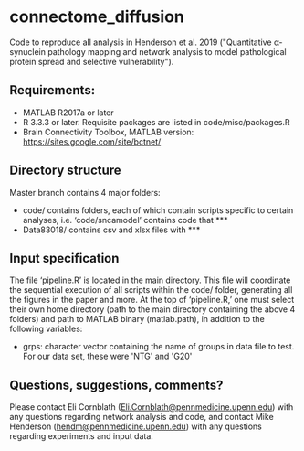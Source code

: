 # connectome_diffusion

Code to reproduce all analysis in Henderson et al. 2019 ("Quantitative α-synuclein pathology mapping and network analysis to model pathological protein spread and selective vulnerability").

## Requirements:
  - MATLAB R2017a or later
  - R 3.3.3 or later. Requisite packages are listed in code/misc/packages.R
  - Brain Connectivity Toolbox, MATLAB version: https://sites.google.com/site/bctnet/

## Directory structure

Master branch contains 4 major folders:
  - code/ contains folders, each of which contain scripts specific to certain analyses, i.e. ‘code/sncamodel’ contains code that ***
  - Data83018/ contains csv and xlsx files with ***

## Input specification

The file ‘pipeline.R’ is located in the main directory. This file will coordinate the sequential execution of all scripts within the code/ folder, generating all the figures in the paper and more. At the top of ‘pipeline.R,’ one must select their own home directory (path to the main directory containing the above 4 folders) and path to MATLAB binary (matlab.path), in addition to the following variables:
  - grps: character vector containing the name of groups in data file to test. For our data set, these were 'NTG' and 'G20'

## Questions, suggestions, comments?

Please contact Eli Cornblath (Eli.Cornblath@pennmedicine.upenn.edu) with any questions regarding network analysis and code, and contact Mike Henderson (hendm@pennmedicine.upenn.edu) with any questions regarding experiments and input data.
